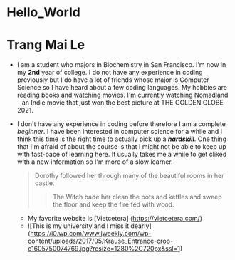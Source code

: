 # Hello_World

# Trang Mai Le

- I am a student who majors in Biochemistry in San Francisco. I'm now in my **2nd** year of college. I do not have any experience in coding previously but I do have a lot of friends whose major is Computer Science so I have heard about a few coding languages. My hobbies are reading books and watching movies. I'm currently watching Nomadland - an Indie movie that just won the best picture at THE GOLDEN GLOBE 2021.

- I don't have any experience in coding before therefore I am a complete _beginner_.
  I have been interested in computer science for a while and I think this time is the right time to actually pick up a **_hardskill_**. One thing that I'm afraid of about the course is that I might not be able to keep up with fast-pace of learning here. It usually takes me a while to get cliked with a new information so I'm more of a slow learner.
  > Dorothy followed her through many of the beautiful rooms in her castle.
  >
  > > The Witch bade her clean the pots and kettles and sweep the floor and keep the fire fed with wood.
  - My favorite website is [Vietcetera] (https://vietcetera.com/)
  - ![This is my university and I miss it dearly] (https://i0.wp.com/www.jweekly.com/wp-content/uploads/2017/05/Krause_Entrance-crop-e1605750074769.jpg?resize=1280%2C720px&ssl=1)
